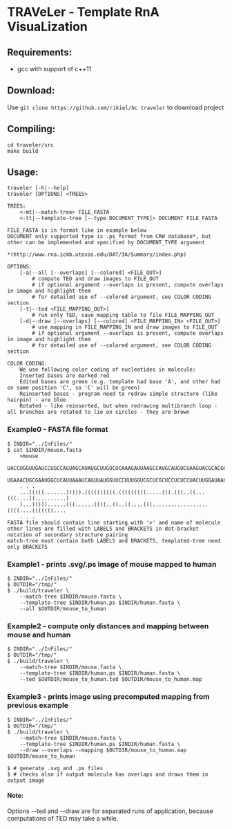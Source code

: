 # TRAVeLer - Template RnA VisuaLization

## Requirements:
- gcc with support of c++11

## Download:
Use `git clone https://github.com/rikiel/bc traveler` to download project

## Compiling:
	cd traveler/src
	make build

## Usage:
	traveler [-h|--help]
	traveler [OPTIONS] <TREES>

	TREES:
		<-mt|--match-tree> FILE_FASTA
		<-tt|--template-tree [--type DOCUMENT_TYPE]> DOCUMENT FILE_FASTA

	FILE_FASTA is in format like in example below
	DOCUMENT only supported type is .ps format from CRW database*, but other can be implemented and specified by DOCUMENT_TYPE argument

	*(http://www.rna.icmb.utexas.edu/DAT/3A/Summary/index.php)

	OPTIONS:
		[-a|--all [--overlaps] [--colored] <FILE_OUT>]
			# compute TED and draw images to FILE_OUT
			# if optional argument --overlaps is present, compute overlaps in image and highlight them
			# for detailed use of --colored argument, see COLOR CODING section
		[-t|--ted <FILE_MAPPING_OUT>]
			# run only TED, save mapping table to file FILE_MAPPING_OUT
		[-d|--draw [--overlaps] [--colored] <FILE_MAPPING_IN> <FILE_OUT>]
			# use mapping in FILE_MAPPING_IN and draw images to FILE_OUT
			# if optional argument --overlaps is present, compute overlaps in image and highlight them
			# for detailed use of --colored argument, see COLOR CODING section

	COLOR CODING:
		We use following color coding of nucleotides in molecule:
		Inserted bases are marked red
		Edited bases are green (e.g. template had base 'A', and other had on same position 'C', so 'C' will be green)
		Reinserted bases - program need to redraw simple structure (like hairpin) - are blue
		Rotated - like reinserted, but when redrawing multibranch loop - all branches are rotated to lie on circles - they are brown



### Example0 - FASTA file format
	$ INDIR="../InFiles/"
	$ cat $INDIR/mouse.fasta
		>mouse
		UACCUGGUUGAUCCUGCCAGUAGCAUAUGCUUGUCUCAAAGAUUAAGCCAUGCAUGUCUAAGUACGCACGGCCGGUACAG
		UGAAACUGCGAAUGGCUCAUUAAAUCAGUUAUGGUUCCUUUGGUCGCUCGCUCCUCUCCUACUUGGAUAACUGUGGUAAU
		. . .
		...(((((.......))))).((((((((((.(((((((((.....(((.(((..((...(((....((..........)
		)...)))))......(((......((((..((..((....(((..................((((....(((((((....
		. . .
	FASTA file should contain line starting with '>' and name of molecule
	other lines are filled with LABELS and BRACKETS in dot-bracket notation of secondary structure pairing
	match-tree must contain both LABELS and BRACKETS, templated-tree need only BRACKETS

### Example1 - prints .svg/.ps image of mouse mapped to human
	$ INDIR="../InFiles/"
	$ OUTDIR="/tmp/"
	$ ./build/traveler \
		--match-tree $INDIR/mouse.fasta \
		--template-tree $INDIR/human.ps $INDIR/human.fasta \
		--all $OUTDIR/mouse_to_human

### Example2 - compute only distances and mapping between mouse and human
	$ INDIR="../InFiles/"
	$ OUTDIR="/tmp/"
	$ ./build/traveler \
		--match-tree $INDIR/mouse.fasta \
		--template-tree $INDIR/human.ps $INDIR/human.fasta \
		--ted $OUTDIR/mouse_to_human.ted $OUTDIR/mouse_to_human.map

### Example3 - prints image using precomputed mapping from previous example
	$ INDIR="../InFiles/"
	$ OUTDIR="/tmp/"
	$ ./build/traveler \
		--match-tree $INDIR/mouse.fasta \
		--template-tree $INDIR/human.ps $INDIR/human.fasta \
		--draw --overlaps --mapping $OUTDIR/mouse_to_human.map $OUTDIR/mouse_to_human

	$ # generate .svg and .ps files
	$ # checks also if output molecule has overlaps and draws them in output image


#### Note:
Options --ted and --draw are for separated runs of application, because computations of TED may take a while.

